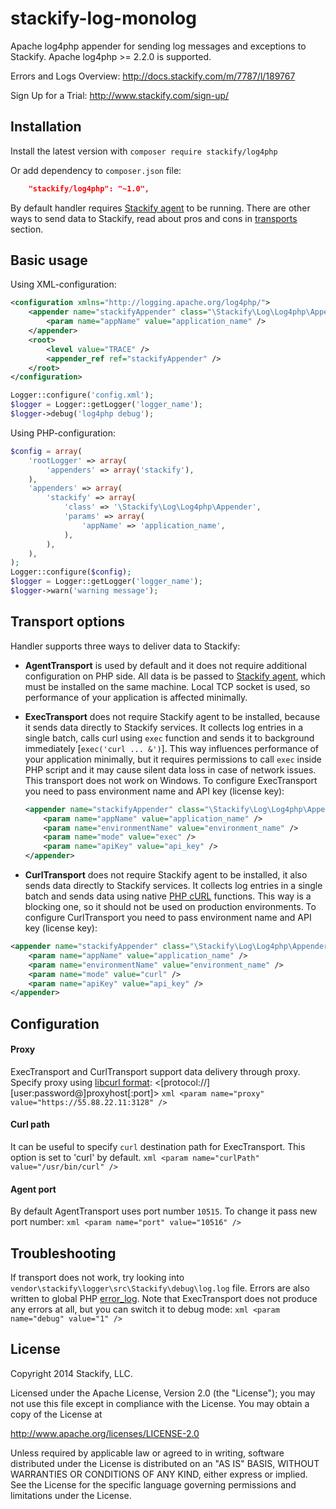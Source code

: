 stackify-log-monolog
================

Apache log4php appender for sending log messages and exceptions to Stackify.
Apache log4php >= 2.2.0 is supported.

Errors and Logs Overview:
http://docs.stackify.com/m/7787/l/189767

Sign Up for a Trial:
http://www.stackify.com/sign-up/

## Installation
Install the latest version with `composer require stackify/log4php`

Or add dependency to `composer.json` file:
```json
    "stackify/log4php": "~1.0",
```

By default handler requires [Stackify agent](https://stackify.screenstepslive.com/s/3095/m/7787/l/119709-installation-for-linux) to be running. There are other ways to send data to Stackify, read about pros and cons in [transports](#transport) section.

## Basic usage
Using XML-configuration:
```xml
<configuration xmlns="http://logging.apache.org/log4php/">
    <appender name="stackifyAppender" class="\Stackify\Log\Log4php\Appender">
        <param name="appName" value="application_name" />
    </appender>
    <root>
        <level value="TRACE" />
        <appender_ref ref="stackifyAppender" />
    </root>
</configuration>
```
```php
Logger::configure('config.xml');
$logger = Logger::getLogger('logger_name');
$logger->debug('log4php debug');
```

Using PHP-configuration:
```php
$config = array(
    'rootLogger' => array(
        'appenders' => array('stackify'),
    ),
    'appenders' => array(
        'stackify' => array(
            'class' => '\Stackify\Log\Log4php\Appender',
            'params' => array(
            	'appName' => 'application_name',
            ),
        ),
    ),
);
Logger::configure($config);
$logger = Logger::getLogger('logger_name');
$logger->warn('warning message');
```

## <a name="transport"></a>Transport options
Handler supports three ways to deliver data to Stackify:

- <b>AgentTransport</b> is used by default and it does not require additional configuration on PHP side. All data is be passed to [Stackify agent](https://stackify.screenstepslive.com/s/3095/m/7787/l/119709-installation-for-linux), which must be installed on the same machine. Local TCP socket is used, so performance of your application is affected minimally.
- <b>ExecTransport</b> does not require Stackify agent to be installed, because it sends data directly to Stackify services. It collects log entries in a single batch, calls curl using ```exec``` function and sends it to background immediately [```exec('curl ... &')```]. This way influences performance of your application minimally, but it requires permissions to call ```exec``` inside PHP script and it may cause silent data loss in case of network issues. This transport does not work on Windows. To configure ExecTransport you need to pass environment name and API key (license key):

    ```xml
    <appender name="stackifyAppender" class="\Stackify\Log\Log4php\Appender">
        <param name="appName" value="application_name" />
        <param name="environmentName" value="environment_name" />
        <param name="mode" value="exec" />
        <param name="apiKey" value="api_key" />
    </appender>
    ```
- <b>CurlTransport</b> does not require Stackify agent to be installed, it also sends data directly to Stackify services. It collects log entries in a single batch and sends data using native [PHP cURL](http://php.net/manual/en/book.curl.php) functions. This way is a blocking one, so it should not be used on production environments. To configure CurlTransport you need to pass environment name and API key (license key):
```xml
<appender name="stackifyAppender" class="\Stackify\Log\Log4php\Appender">
    <param name="appName" value="application_name" />
    <param name="environmentName" value="environment_name" />
    <param name="mode" value="curl" />
    <param name="apiKey" value="api_key" />
</appender>
```

## Configuration
#### Proxy
ExecTransport and CurlTransport support data delivery through proxy. Specify proxy using [libcurl format](http://curl.haxx.se/libcurl/c/CURLOPT_PROXY.html): <[protocol://][user:password@]proxyhost[:port]>
    ```xml
    <param name="proxy" value="https://55.88.22.11:3128" />
    ```

#### Curl path
It can be useful to specify ```curl``` destination path for ExecTransport. This option is set to 'curl' by default.
    ```xml
    <param name="curlPath" value="/usr/bin/curl" />
    ```

#### Agent port
By default AgentTransport uses port number ```10515```. To change it pass new port number:
    ```xml
    <param name="port" value="10516" />
    ```

## Troubleshooting
If transport does not work, try looking into ```vendor\stackify\logger\src\Stackify\debug\log.log``` file. Errors are also written to global PHP [error_log](http://php.net/manual/en/errorfunc.configuration.php#ini.error-log).
Note that ExecTransport does not produce any errors at all, but you can switch it to debug mode:
    ```xml
    <param name="debug" value="1" />
    ```

## License

Copyright 2014 Stackify, LLC.

Licensed under the Apache License, Version 2.0 (the "License");
you may not use this file except in compliance with the License.
You may obtain a copy of the License at

   http://www.apache.org/licenses/LICENSE-2.0

Unless required by applicable law or agreed to in writing, software
distributed under the License is distributed on an "AS IS" BASIS,
WITHOUT WARRANTIES OR CONDITIONS OF ANY KIND, either express or implied.
See the License for the specific language governing permissions and
limitations under the License.